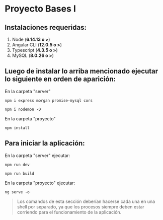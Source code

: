 #  Proyecto Bases I 

## Instalaciones requeridas: 

 1. Node (**6.14.13 o >**)
 2. Angular CLI (**12.0.5 o >**)
 3. Typescript (**4.3.5 o >**)
 4. MySQL (**8.0.26 o >**)

## Luego de instalar lo arriba mencionado ejecutar lo siguiente en orden de aparición: 

En la carpeta "server"

    npm i express morgan promise-mysql cors

    npm i nodemon -D


En la carpeta "proyecto"

    npm install 


## Para iniciar la aplicación:

En la carpeta "server" ejecutar: 

    npm run dev
    
    npm run build


En la carpeta "proyecto" ejecutar: 

    ng serve -o

> Los comandos de esta sección deberían hacerse cada una en una shell por separado, ya que los procesos siempre deben estar corriendo para el funcionamiento de la aplicación. 
